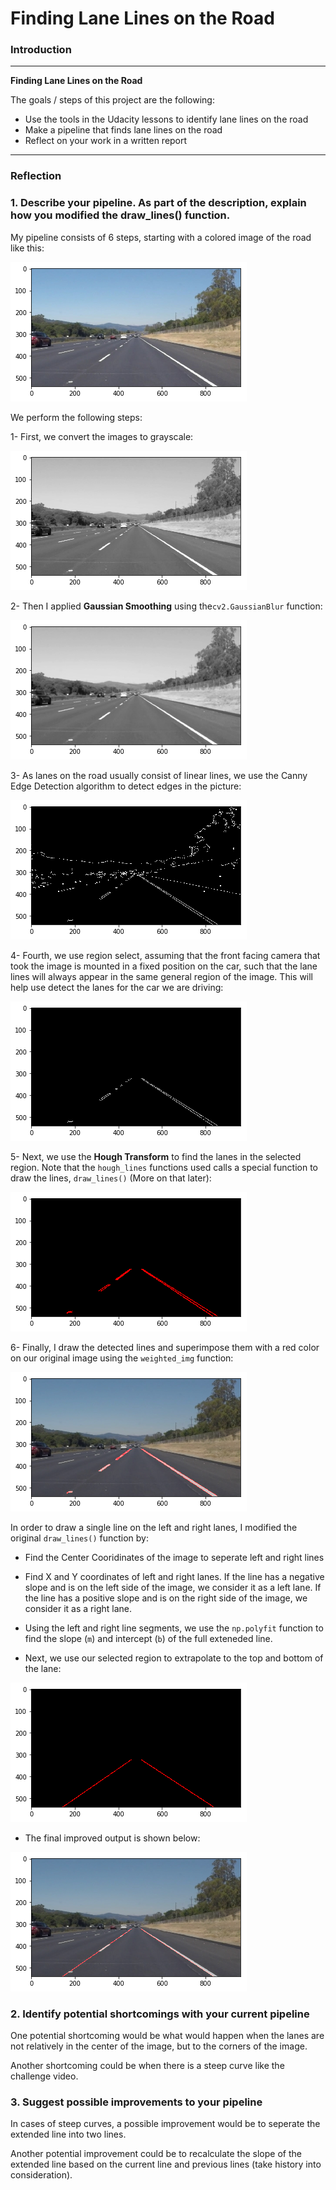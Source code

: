 # **Finding Lane Lines on the Road** 

### Introduction

---

**Finding Lane Lines on the Road**

The goals / steps of this project are the following:
* Use the tools in the Udacity lessons to identify lane lines on the road
* Make a pipeline that finds lane lines on the road
* Reflect on your work in a written report


[//]: # (Image References)

[image1]: ./examples/writeup_image1.png "Original Image"
[image2]: ./examples/writeup_image2.png "Grayscale Image"
[image3]: ./examples/writeup_image3.png "Gaussian Smoothing"
[image4]: ./examples/writeup_image4.png "Canny Edge Detection"
[image5]: ./examples/writeup_image5.png "Region Selection"
[image6]: ./examples/writeup_image6.png "Hough Lines"
[image7]: ./examples/writeup_image7.png "Final Output"
[image8]: ./examples/writeup_image8.png "Improved Draw Lines"
[image9]: ./examples/writeup_image9.png "Improved Final Output"

---

### Reflection

### 1. Describe your pipeline. As part of the description, explain how you modified the draw_lines() function.

My pipeline consists of 6 steps, starting with a colored image of the road like this:

![alt text][image1]

We perform the following steps:

1- First, we convert the images to grayscale:

![alt text][image2]

2- Then I applied **Gaussian Smoothing** using the`cv2.GaussianBlur` function:

![alt text][image3]

3- As lanes on the road usually consist of linear lines, we use the Canny Edge Detection algorithm to detect edges in the picture:

![alt text][image4]

4- Fourth, we use region select, assuming that the front facing camera that took the image is mounted in a fixed position on the car, such that the lane lines will always appear in the same general region of the image. This will help use detect the lanes for the car we are driving:

![alt text][image5]

5- Next, we use the **Hough Transform** to find the lanes in the selected region. Note that the `hough_lines` functions used calls a special function to draw the lines, `draw_lines()` (More on that later):

![alt text][image6]

6- Finally, I draw the detected lines and superimpose them with a red color on our original image using the `weighted_img` function:

![alt text][image7]

In order to draw a single line on the left and right lanes, I modified the original `draw_lines()` function by:

* Find the Center Cooridinates of the image to seperate left and right lines

* Find X and Y coordinates of left and right lanes. If the line has a negative slope and is on the left side of the image, we consider it as a left lane. If the line has a positive slope and is on the right side of the image, we consider it as a right lane.

* Using the left and right line segments, we use the `np.polyfit` function to find the slope (`m`) and intercept (`b`) of the full exteneded line.

* Next, we use our selected region to extrapolate to the top and bottom of the lane:

![alt text][image8]

* The final improved output is shown below:

![alt text][image9]



### 2. Identify potential shortcomings with your current pipeline


One potential shortcoming would be what would happen when the lanes are not relatively in the center of the image, but to the corners of the image.

Another shortcoming could be when there is a steep curve like the challenge video.


### 3. Suggest possible improvements to your pipeline

In cases of steep curves, a possible improvement would be to seperate the extended line into two lines.

Another potential improvement could be to recalculate the slope of the extended line based on the current line and previous lines (take history into consideration).
